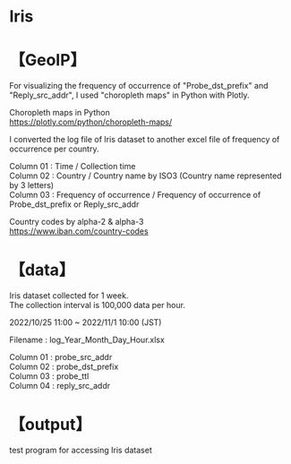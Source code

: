 # Iris

# 【GeoIP】
For visualizing the frequency of occurrence of "Probe_dst_prefix" and "Reply_src_addr", I used "choropleth maps" in Python with Plotly.

Choropleth maps in Python  
https://plotly.com/python/choropleth-maps/

I converted the log file of Iris dataset to another excel file of frequency of occurrence per country.

Column 01 : Time / Collection time  
Column 02 : Country / Country name by ISO3 (Country name represented by 3 letters)  
Column 03 : Frequency of occurrence / Frequency of occurrence of Probe_dst_prefix or Reply_src_addr  

Country codes by alpha-2 & alpha-3  
https://www.iban.com/country-codes


# 【data】
Iris dataset collected for 1 week.  
The collection interval is 100,000 data per hour.  

2022/10/25 11:00 ~ 2022/11/1 10:00 (JST)

Filename : log_Year_Month_Day_Hour.xlsx

Column 01 : probe_src_addr  
Column 02 : probe_dst_prefix  
Column 03 : probe_ttl  
Column 04 : reply_src_addr  


# 【output】
test program for accessing Iris dataset
